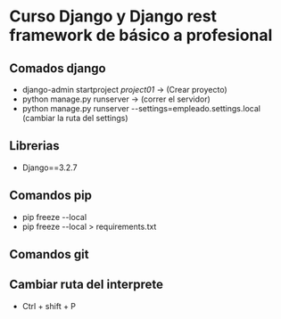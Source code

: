 # Curso Django y Django rest framework de básico a profesional  

## Comados django  
- django-admin startproject *project01* -> (Crear proyecto)  
- python manage.py runserver -> (correr el servidor)  
- python manage.py runserver --settings=empleado.settings.local (cambiar la ruta del settings)  
## Librerias  
- Django==3.2.7  

## Comandos pip
- pip freeze --local  
- pip freeze --local > requirements.txt  

## Comandos git  
  

## Cambiar ruta del interprete
- Ctrl + shift + P   

